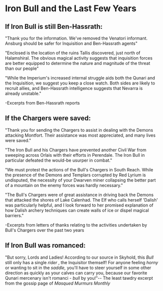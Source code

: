 <h1 class="title-sm">Iron Bull and the Last Few Years</h1>
<h2 class="condition">If Iron Bull is still Ben-Hassrath:</h2>
<p>"Thank you for the information. We've removed the Venatori informant. Ansburg should be safer for Inquisition and Ben-Hassrath agents"</p>

<p>"Enclosed is the location of the ruins Tallis discovered, just north of Halamshiral. The obvious magical activity suggests that inquisition forces are better equipped to determine the nature and magnitude of the threat than our people"</p>

<p>"While the Imperium's increased internal struggle aids both the Qunari and the Inquisition, we suggest you keep a close watch. Both sides are likely to recruit allies, and Ben-Hassrath intelligence suggests that Nevarra is already unstable."</p>

<p>-Excerpts from Ben-Hassrath reports</p>

<div class="division"></div>

<h2 class="condition">If the Chargers were saved:</h2>
<p>"Thank you for sending the Chargers to assist in dealing with the Demons attacking Montfort. Their assistance was most appreciated, and many lives were saved."</p>

<p>"The Iron Bull and his Chargers have prevented another Civil War from sweeping across Orlais with their efforts in Perendale. The Iron Bull in particular defeated the would-be usurper in combat."</p>

<p>"We must protest the actions of the Bull's Chargers in South Reach. While the presence of the Demons and Templars corrupted by Red Lyrium is undisputed, the necessity of your Dwarven miner collapsing the better part of a mountain on the enemy forces was hardly necessary."</p>

<p>"The Bull's Chargers were of great assistance in driving back the Demons that attacked the shores of Lake Calenhad. The Elf who calls herself 'Dalish' was particularly helpful, and I look forward to her promised explanation of how Dalish archery techniques can create walls of ice or dispel magical barriers."</p>

<p>-Excerpts from letters of thanks relating to the activities undertaken by Bull's Chargers over the past two years</p>

<div class="division"></div>

<h2 class="condition">If Iron Bull was romanced:</h2>
<p>"But sorry, Lords and Ladies! According to our source in Skyhold, this <i> Bull </i> still only has a single <i> rider </i>, the Inquisitor themself! For anyone feeling <i> horny </i> or wanting to sit in the <i> saddle, </i> you'll have to steer yourself in some other direction as quickly as your calves can carry you, because our favorite Qunari mercenary isn't romanci - <i> bull </i> by you!"-- The least tawdry excerpt from the gossip page of <i> Masqued Murmurs Monthly </i></p>

